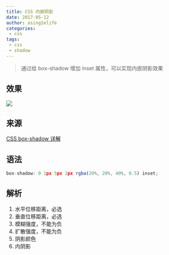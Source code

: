 ```yaml
---
title: CSS 内嵌阴影
date: 2017-05-12
author: asing1elife
categories:
 - css
tags:
 - css
 - shadow
---
```

> 通过给 box-shadow 增加 inset 属性，可以实现内嵌阴影效果  

## 效果
![](http://asing1elife.com/sources/images/F4647D2D-20A5-47AE-AFD7-ABCC87EA03CB.png)

## 来源
[CSS box-shadow 详解](bear://x-callback-url/open-note?id=358FA3EA-A905-4BE0-A002-0187B3AC8303-315-00002913662BA1AD)

## 语法
```js
box-shadow: 0 1px 5px 2px rgba(20%, 20%, 40%, 0.5) inset;
```

## 解析
1. 水平位移距离，必选
2. 垂直位移距离，必选
3. 模糊强度，不能为负
4. 扩散强度，不能为负
5. 阴影颜色
6. 内阴影